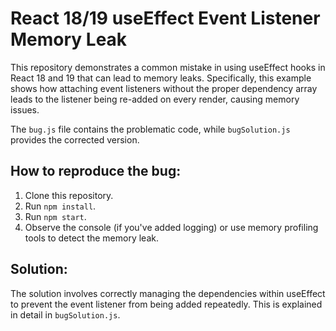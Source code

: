# React 18/19 useEffect Event Listener Memory Leak

This repository demonstrates a common mistake in using useEffect hooks in React 18 and 19 that can lead to memory leaks.  Specifically, this example shows how attaching event listeners without the proper dependency array leads to the listener being re-added on every render, causing memory issues.

The `bug.js` file contains the problematic code, while `bugSolution.js` provides the corrected version.

## How to reproduce the bug:

1. Clone this repository.
2. Run `npm install`.
3. Run `npm start`.
4. Observe the console (if you've added logging) or use memory profiling tools to detect the memory leak.

## Solution:

The solution involves correctly managing the dependencies within useEffect to prevent the event listener from being added repeatedly. This is explained in detail in `bugSolution.js`.